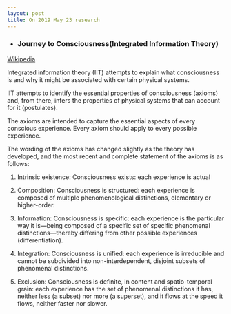 ```yaml
---
layout: post
title: On 2019 May 23 research
---
```



* ### Journey to Consciousness(Integrated Information Theory)

[Wikipedia](https://en.wikipedia.org/wiki/Integrated_information_theory)



Integrated information theory (IIT) attempts to explain what consciousness is and why it might be associated with certain physical systems.

IIT attempts to identify the essential properties of consciousness (axioms) and, from there, infers the properties of physical systems that can account for it (postulates). 




The axioms are intended to capture the essential aspects of every conscious experience. Every axiom should apply to every possible experience.

The wording of the axioms has changed slightly as the theory has developed, and the most recent and complete statement of the axioms is as follows:


1. Intrinsic existence: Consciousness exists: each experience is actual


2. Composition: Consciousness is structured: each experience is composed of multiple phenomenological distinctions, elementary or higher-order.


3. Information: Consciousness is specific: each experience is the particular way it is—being composed of a specific set of specific phenomenal distinctions—thereby differing from other possible experiences (differentiation). 


4. Integration: Consciousness is unified: each experience is irreducible and cannot be subdivided into non-interdependent, disjoint subsets of phenomenal distinctions.


5. Exclusion: Consciousness is definite, in content and spatio-temporal grain: each experience has the set of phenomenal distinctions it has, neither less (a subset) nor more (a superset), and it flows at the speed it flows, neither faster nor slower. 




